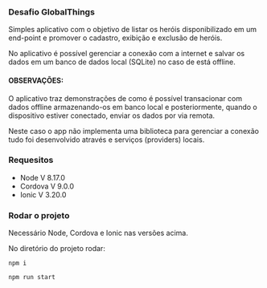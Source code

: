 ### Desafio GlobalThings
Simples aplicativo com o objetivo de listar os heróis disponibilizado em um end-point e promover o cadastro, exibição e exclusão de heróis. 

No aplicativo é possível gerenciar a conexão com a internet e salvar os dados em um banco de dados local (SQLite) no caso de está offline.

#### OBSERVAÇÕES:
O aplicativo traz demonstrações de como é possível transacionar com dados offline armazenando-os em banco local e posteriormente, quando o dispositivo estiver conectado, enviar os dados por via remota.

Neste caso o app não implementa uma biblioteca para gerenciar a conexão tudo foi desenvolvido através e serviços (providers) locais.

### Requesitos

 - Node V 8.17.0
 - Cordova V 9.0.0
 - Ionic V 3.20.0

### Rodar o projeto
Necessário Node, Cordova e Ionic nas versões acima.

No diretório do projeto rodar:

    npm i

    npm run start
